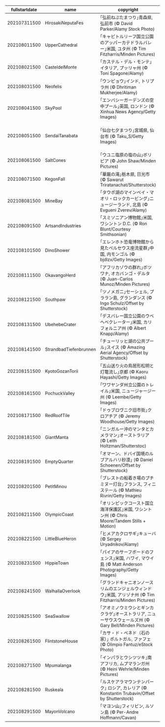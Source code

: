 |fullstartdate|name|copyright|title|image|
|--|--|--|--|--|
202107311500|HirosakiNeputaFes|｢弘前ねぷたまつり｣青森県, 弘前市 (© David Parker/Alamy Stock Photo)|今日から弘前ねぷたまつり|![](/ja-JP/2021/08/202107311500HirosakiNeputaFes.jpg)|
202108011500|UpperCathedral|｢キャピトルリーフ国立公園のアッパーカテドラルバレー｣米国, ユタ州 (© Tim Fitzharris/Minden Pictures)|キャピトルリーフ国定公園設立日|![](/ja-JP/2021/08/202108011500UpperCathedral.jpg)|
202108021500|CasteldelMonte|｢カステル・デル・モンテ｣イタリア, プッリャ州 (© Toni Spagone/Alamy)|南イタリアの世界遺産|![](/ja-JP/2021/08/202108021500CasteldelMonte.jpg)|
202108031500|Neofelis|｢ウンピョウ｣インド, トリプラ州 (© Dhritiman Mukherjee/Alamy)|今日は世界ウンピョウの日|![](/ja-JP/2021/08/202108031500Neofelis.jpg)|
202108041500|SkyPool|｢エンバシーガーデンズの空中プール｣英国, ロンドン (© Xinhua News Agency/Getty Images)|プール橋付き高級マンション|![](/ja-JP/2021/08/202108041500SkyPool.jpg)|
202108051500|SendaiTanabata|｢仙台七夕まつり｣宮城県, 仙台市 (© Taku_S/Getty Images)|｢仙台七夕まつり｣宮城県, 仙台市 (© Taku_S/Getty Images)|![](/ja-JP/2021/08/202108051500SendaiTanabata.jpg)|
202108061500|SaltCones|｢ウユニ塩原の塩の山｣ボリビア (© John Shaw/Minden Pictures)|アンデスの塩湖|![](/ja-JP/2021/08/202108061500SaltCones.jpg)|
202108071500|KegonFall|｢華厳の滝｣栃木県, 日光市 (© Sawarut Triratanachat/Shutterstock)|今年は今日が山の日|![](/ja-JP/2021/08/202108071500KegonFall.jpg)|
202108081500|MineBay|｢タウポ湖のマインベイ・マオリ・ロックカービング｣ニュージーランド, 北島 (© Evgueni Zverev/Alamy)|今日は先住民の国際デー|![](/ja-JP/2021/08/202108081500MineBay.jpg)|
202108091500|ArtsandIndustries|｢スミソニアン博物館｣米国, ワシントン D.C. (© Ron Blunt/Courtesy Smithsonian)|スミソニアン学術協会設立記念日|![](/ja-JP/2021/08/202108091500ArtsandIndustries.jpg)|
202108101500|DinoShower|｢エレンホト恐竜博物館から見たペルセウス座流星群｣中国, 内モンゴル (© bjdlzx/Getty Images)|ペルセウス座流星群ピークに|![](/ja-JP/2021/08/202108101500DinoShower.jpg)|
202108111500|OkavangoHerd|｢アフリカゾウの群れ｣ボツワナ, オカバンゴ・デルタ (© Juan-Carlos Munoz/Minden Pictures)|今日は世界ゾウの日|![](/ja-JP/2021/08/202108111500OkavangoHerd.jpg)|
202108121500|Southpaw|｢ツノメガニ｣セーシェル, プララン島, グランダンス (© Ingo Schulz/Offset by Shutterstock)|今日は左利きの日|![](/ja-JP/2021/08/202108121500Southpaw.jpg)|
202108131500|UbehebeCrater|｢デスバレー国立公園のウベヘベクレーター｣米国, カリフォルニア州 (© Albert Knapp/Alamy)|火山活動の痕跡|![](/ja-JP/2021/08/202108131500UbehebeCrater.jpg)|
202108141500|StrandbadTiefenbrunnen|｢チューリッヒ湖の公共プール｣スイス (© Amazing Aerial Agency/Offset by Shutterstock)|湖の屋外プール|![](/ja-JP/2021/08/202108141500StrandbadTiefenbrunnen.jpg)|
202108151500|KyotoGozanTorii|｢五山送り火の鳥居形松明と灯篭流し｣京都 (© Kaoru Hayashi/Getty Images)|今日は五山の送り火|![](/ja-JP/2021/08/202108151500KyotoGozanTorii.jpg)|
202108161500|PochuckValley|｢ワワヤンダ州立公園のトレイル｣米国, ニュージャージー州 (© Leembe/Getty Images)|ニュージャージーの憩いの場|![](/ja-JP/2021/08/202108161500PochuckValley.jpg)|
202108171500|RedRoofTile|｢ドゥブロヴニク旧市街｣クロアチア (© Jeremy Woodhouse/Getty Images)|アドリア海の真珠|![](/ja-JP/2021/08/202108171500RedRoofTile.jpg)|
202108181500|GiantManta|｢ニンガルー沖のマンタとカメラマン｣オーストラリア (© Leith Holtzman/Shutterstoc)|世界写真の日|![](/ja-JP/2021/08/202108181500GiantManta.jpg)|
202108191500|EmptyQuarter|｢オマーン、ドバイ国境のルブアルハリ砂漠｣ (© Daniel Schoenen/Offset by Shutterstock)|空虚の地|![](/ja-JP/2021/08/202108191500EmptyQuarter.jpg)|
202108201500|PetitMinou|｢ブレストの船着き場のプチミヌー灯台｣フランス, フィニステール (© Mathieu Rivrin/Getty Images)|今日から国際灯台ウィークエンド|![](/ja-JP/2021/08/202108201500PetitMinou.jpg)|
202108211500|OlympicCoast|｢オリンピックコースト国立海洋保護区｣米国, ワシントン州 (© Chris Moore/Tandem Stills + Motion)|米国の海洋保護区|![](/ja-JP/2021/08/202108211500OlympicCoast.jpg)|
202108221500|LittleBlueHeron|｢ヒメアカクロサギ｣キューバ (© Sergey Uryadnikov/Alamy)|青いサギの仲間|![](/ja-JP/2021/08/202108221500LittleBlueHeron.jpg)|
202108231500|HippieTown|｢パイアのサーフボードのフェンス｣米国, ハワイ, マウイ島 (© Matt Anderson Photography/Getty Images)|パイアの名物|![](/ja-JP/2021/08/202108231500HippieTown.jpg)|
202108241500|WalhallaOverlook|｢グランドキャニオンノースリムのエンジェルウィンドウ｣米国, アリゾナ州 (© Tim Fitzharris/Minden Pictures)|米国国立公園局創設記念日|![](/ja-JP/2021/08/202108241500WalhallaOverlook.jpg)|
202108251500|SeaSwallow|｢アオミノウミウシとギンカクラゲ｣オーストラリア, ニューサウスウェールズ州 (© Gary Bell/Minden Pictures)|食物連鎖|![](/ja-JP/2021/08/202108251500SeaSwallow.jpg)|
202108261500|FlintstoneHouse|｢カサ・ド・ペネド（石の家）｣ ポルトガル, ファフェ (© Olimpio Fantuz/eStock Photo)|石の家|![](/ja-JP/2021/08/202108261500FlintstoneHouse.jpg)|
202108271500|Mpumalanga|｢インパラとウシツツキ｣南アフリカ, ムプマランガ州 (© Heini Wehrle/Minden Pictures)|小鳥の掃除屋さん|![](/ja-JP/2021/08/202108271500Mpumalanga.jpg)|
202108281500|Ruskeala|｢ルスケアラマウンテンパーク｣ ロシア, カレリア (© Konstantin Trubavin/Offset by Shutterstock)|大理石の採石場跡|![](/ja-JP/2021/08/202108281500Ruskeala.jpg)|
202108291500|MayonVolcano|｢マヨン山｣フィリピン, ルソン島 (© Per-Andre Hoffmann/Cavan)|ルソンの富士山|![](/ja-JP/2021/08/202108291500MayonVolcano.jpg)|
